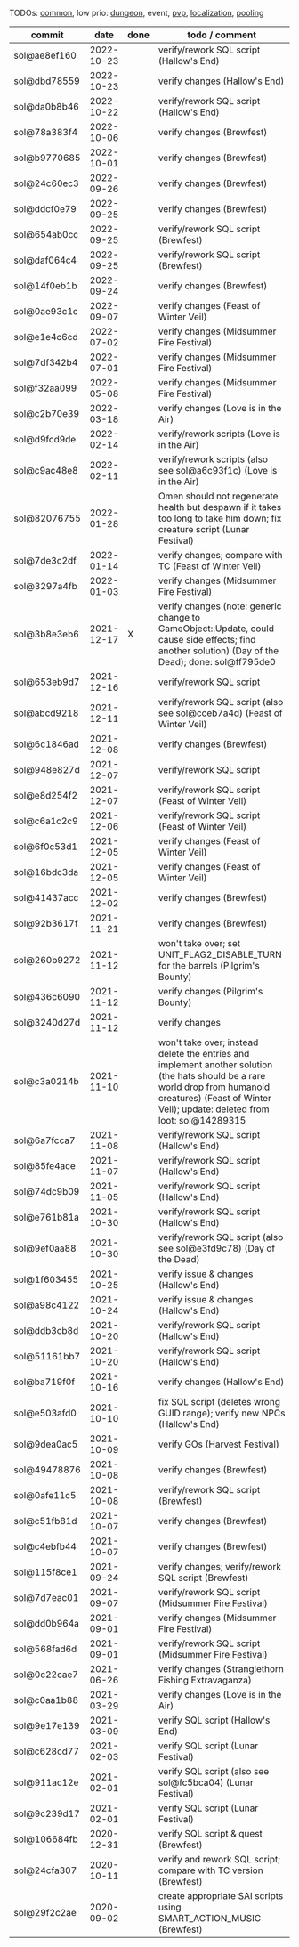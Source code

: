 TODOs: [common](TODO.md), low prio: [dungeon](TODO_dungeon.md), event, [pvp](TODO_pvp.md), [localization](TODO_localization.md), [pooling](TODO_pooling.md)

| commit       | date       | done | todo / comment |
|--------------|------------|------|----------------|
| sol@ae8ef160 | 2022-10-23 |      | verify/rework SQL script (Hallow's End) |
| sol@dbd78559 | 2022-10-23 |      | verify changes (Hallow's End) |
| sol@da0b8b46 | 2022-10-22 |      | verify/rework SQL script (Hallow's End) |
| sol@78a383f4 | 2022-10-06 |      | verify changes (Brewfest) |
| sol@b9770685 | 2022-10-01 |      | verify changes (Brewfest) |
| sol@24c60ec3 | 2022-09-26 |      | verify changes (Brewfest) |
| sol@ddcf0e79 | 2022-09-25 |      | verify changes (Brewfest) |
| sol@654ab0cc | 2022-09-25 |      | verify/rework SQL script (Brewfest) |
| sol@daf064c4 | 2022-09-25 |      | verify/rework SQL script (Brewfest) |
| sol@14f0eb1b | 2022-09-24 |      | verify changes (Brewfest) |
| sol@0ae93c1c | 2022-09-07 |      | verify changes (Feast of Winter Veil) |
| sol@e1e4c6cd | 2022-07-02 |      | verify changes (Midsummer Fire Festival) |
| sol@7df342b4 | 2022-07-01 |      | verify changes (Midsummer Fire Festival) |
| sol@f32aa099 | 2022-05-08 |      | verify changes (Midsummer Fire Festival) |
| sol@c2b70e39 | 2022-03-18 |      | verify changes (Love is in the Air) |
| sol@d9fcd9de | 2022-02-14 |      | verify/rework scripts (Love is in the Air) |
| sol@c9ac48e8 | 2022-02-11 |      | verify/rework scripts (also see sol@a6c93f1c) (Love is in the Air) |
| sol@82076755 | 2022-01-28 |      | Omen should not regenerate health but despawn if it takes too long to take him down; fix creature script (Lunar Festival) |
| sol@7de3c2df | 2022-01-14 |      | verify changes; compare with TC (Feast of Winter Veil) |
| sol@3297a4fb | 2022-01-03 |      | verify changes (Midsummer Fire Festival) |
| sol@3b8e3eb6 | 2021-12-17 | X    | verify changes (note: generic change to GameObject::Update, could cause side effects; find another solution) (Day of the Dead); done: sol@ff795de0 |
| sol@653eb9d7 | 2021-12-16 |      | verify/rework SQL script |
| sol@abcd9218 | 2021-12-11 |      | verify/rework SQL script (also see sol@cceb7a4d) (Feast of Winter Veil) |
| sol@6c1846ad | 2021-12-08 |      | verify changes (Brewfest) |
| sol@948e827d | 2021-12-07 |      | verify/rework SQL script |
| sol@e8d254f2 | 2021-12-07 |      | verify/rework SQL script (Feast of Winter Veil) |
| sol@c6a1c2c9 | 2021-12-06 |      | verify/rework SQL script (Feast of Winter Veil) |
| sol@6f0c53d1 | 2021-12-05 |      | verify changes (Feast of Winter Veil) |
| sol@16bdc3da | 2021-12-05 |      | verify changes (Feast of Winter Veil) |
| sol@41437acc | 2021-12-02 |      | verify changes (Brewfest) |
| sol@92b3617f | 2021-11-21 |      | verify changes (Brewfest) |
| sol@260b9272 | 2021-11-12 |      | won't take over; set UNIT\_FLAG2\_DISABLE\_TURN for the barrels (Pilgrim's Bounty) |
| sol@436c6090 | 2021-11-12 |      | verify changes (Pilgrim's Bounty) |
| sol@3240d27d | 2021-11-12 |      | verify changes |
| sol@c3a0214b | 2021-11-10 |      | won't take over; instead delete the entries and implement another solution (the hats should be a rare world drop from humanoid creatures) (Feast of Winter Veil); update: deleted from loot: sol@14289315 |
| sol@6a7fcca7 | 2021-11-08 |      | verify/rework SQL script (Hallow's End) |
| sol@85fe4ace | 2021-11-07 |      | verify/rework SQL script (Hallow's End) |
| sol@74dc9b09 | 2021-11-05 |      | verify/rework SQL script (Hallow's End) |
| sol@e761b81a | 2021-10-30 |      | verify/rework SQL script (Hallow's End) |
| sol@9ef0aa88 | 2021-10-30 |      | verify/rework SQL script (also see sol@e3fd9c78) (Day of the Dead) |
| sol@1f603455 | 2021-10-25 |      | verify issue & changes (Hallow's End) |
| sol@a98c4122 | 2021-10-24 |      | verify issue & changes (Hallow's End) |
| sol@ddb3cb8d | 2021-10-20 |      | verify/rework SQL script (Hallow's End) |
| sol@51161bb7 | 2021-10-20 |      | verify/rework SQL script (Hallow's End) |
| sol@ba719f0f | 2021-10-16 |      | verify changes (Hallow's End) |
| sol@e503afd0 | 2021-10-10 |      | fix SQL script (deletes wrong GUID range); verify new NPCs (Hallow's End) |
| sol@9dea0ac5 | 2021-10-09 |      | verify GOs (Harvest Festival) |
| sol@49478876 | 2021-10-08 |      | verify changes (Brewfest) |
| sol@0afe11c5 | 2021-10-08 |      | verify/rework SQL script (Brewfest) |
| sol@c51fb81d | 2021-10-07 |      | verify changes (Brewfest) |
| sol@c4ebfb44 | 2021-10-07 |      | verify changes (Brewfest) |
| sol@115f8ce1 | 2021-09-24 |      | verify changes; verify/rework SQL script (Brewfest) |
| sol@7d7eac01 | 2021-09-07 |      | verify/rework SQL script (Midsummer Fire Festival) |
| sol@dd0b964a | 2021-09-01 |      | verify changes (Midsummer Fire Festival) |
| sol@568fad6d | 2021-09-01 |      | verify/rework SQL script (Midsummer Fire Festival) |
| sol@0c22cae7 | 2021-06-26 |      | verify changes (Stranglethorn Fishing Extravaganza) |
| sol@c0aa1b88 | 2021-03-29 |      | verify changes (Love is in the Air) |
| sol@9e17e139 | 2021-03-09 |      | verify SQL script (Hallow's End) |
| sol@c628cd77 | 2021-02-03 |      | verify SQL script (Lunar Festival) |
| sol@911ac12e | 2021-02-01 |      | verify SQL script (also see sol@fc5bca04) (Lunar Festival) |
| sol@9c239d17 | 2021-02-01 |      | verify SQL script (Lunar Festival) |
| sol@106684fb | 2020-12-31 |      | verify SQL script & quest (Brewfest) |
| sol@24cfa307 | 2020-10-11 |      | verify and rework SQL script; compare with TC version (Brewfest) |
| sol@29f2c2ae | 2020-09-02 |      | create appropriate SAI scripts using SMART\_ACTION\_MUSIC (Brewfest) |
